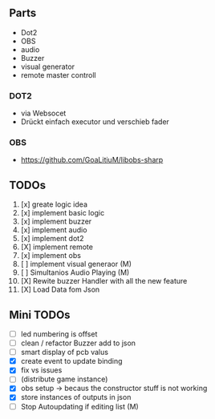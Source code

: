 ## Parts

- Dot2
- OBS
- audio
- Buzzer
- visual generator
- remote master controll

### DOT2

- via Websocet
- Drückt einfach executor und verschieb fader

### OBS
- https://github.com/GoaLitiuM/libobs-sharp

## TODOs

1. [x] greate logic idea
2. [x] implement basic logic
3. [x] implement buzzer
4. [x] implement audio
5. [x] implement dot2
6. [X] implement remote
7. [x] implement obs
8. [ ] implement visual generaor (M)
9. [ ] Simultanios Audio Playing (M)
10. [X] Rewite buzzer Handler with all the new feature
11. [X] Load Data fom Json

## Mini TODOs
- [ ] led numbering is offset 
- [ ] clean / refactor Buzzer add to json
- [ ] smart display of pcb valus
- [x] create event to update binding
- [X] fix vs issues
- [ ] (distribute game instance)
- [x] obs setup -> becaus the constructor stuff is not working
- [x] store instances of outputs in json
- [ ] Stop Autoupdating if editing list (M)
